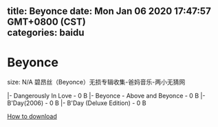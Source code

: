 
title: Beyonce
date: Mon Jan 06 2020 17:47:57 GMT+0800 (CST)    
categories: baidu
---

# Beyonce
size: N/A
 碧昂丝（Beyonce）无损专辑收集-爸妈音乐-两小无猜网
 
|- Dangerously In Love - 0 B
|- Beyonce - Above and Beyonce - 0 B
|- B'Day(2006) - 0 B
|- B'Day (Deluxe Edition) - 0 B

[How to download](https://bpcam.bemobtrk.com/go/2ceec3aa-1ca2-46d6-b9ff-aaa5c184517c?jno=1604)